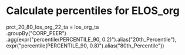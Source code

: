 # Calculate percentiles for ELOS_org
prct_20_80_los_org_22_ta = los_org_ta \
    .groupBy("CORP_PEER") \
    .agg(expr("percentile(PERCENTILE_90, 0.2)").alias("20th_Percentile"),
         expr("percentile(PERCENTILE_90, 0.8)").alias("80th_Percentile"))
